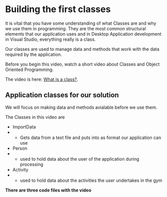 # Building the first classes

It is vital that you have some understanding of what Classes are and why we use them in programming. They are the most common structural elements that our application uses and in Desktop Application development in Visual Studio, everything really is a class.

Our classes are used to manage data and methods that work with the data required by the application.

Before you begin this video, watch a short video about Classes and Object Oriented Programming. 

The video is here: [What is a class?](https://youtu.be/qPFIGdct3Js).

## Application classes for our solution

We will focus on making data and methods avialable before we use them.

The Classes in this video are
* ImportData
* * Gets data from a text file and puts into as format our application can use
* Person
* * used to hold data about the user of the application during processing
* Activity
* * used to hold data about the activities the user undertakes in the gym

**There are three code files with the video**
